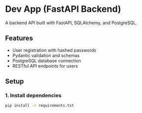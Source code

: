 # Dev App (FastAPI Backend)

A backend API built with FastAPI, SQLAlchemy, and PostgreSQL.

## Features

- User registration with hashed passwords
- Pydantic validation and schemas
- PostgreSQL database connection
- RESTful API endpoints for users

## Setup

### 1. Install dependencies

```bash
pip install -r requirements.txt
```
